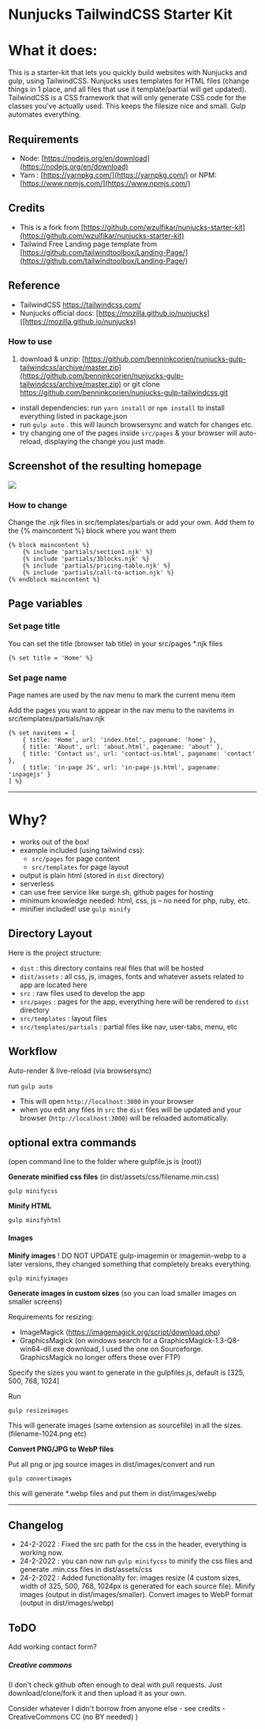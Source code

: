 # Nunjucks TailwindCSS Starter Kit

# What it does:

This is a starter-kit that lets you quickly build websites with Nunjucks and gulp, using TailwindCSS.
Nunjucks uses templates for HTML files (change things in 1 place, and all files that use it template/partial will get updated). TailwindCSS is a CSS framework that will only generate CSS code for the classes you've actually used. This keeps the filesize nice and small. Gulp automates everything.

## Requirements

- Node: [https://nodejs.org/en/download](https://nodejs.org/en/download)
- Yarn : [https://yarnpkg.com/](https://yarnpkg.com/) or NPM: [https://www.npmjs.com/](https://www.npmjs.com/)

## Credits

- This is a fork from [https://github.com/wzulfikar/nunjucks-starter-kit](https://github.com/wzulfikar/nunjucks-starter-kit)
- Tailwind Free Landing page template from [https://github.com/tailwindtoolbox/Landing-Page/](https://github.com/tailwindtoolbox/Landing-Page/)

## Reference

- TailwindCSS https://tailwindcss.com/
- Nunjucks official docs: [https://mozilla.github.io/nunjucks]([https://mozilla.github.io/nunjucks)

### How to use

1. download & unzip: [https://github.com/benninkcorien/nunjucks-gulp-tailwindcss/archive/master.zip](https://github.com/benninkcorien/nunjucks-gulp-tailwindcss/archive/master.zip)
   or
   git clone https://github.com/benninkcorien/nunjucks-gulp-tailwindcss.git

- install dependencies: run `yarn install` or `npm install` to install everything listed in package.json
- run `gulp auto` . this will launch browsersync and watch for changes etc.
- try changing one of the pages inside `src/pages` & your browser will auto-reload, displaying the change you just made.

## Screenshot of the resulting homepage

![](screenshot.jpg)

### How to change

Change the .njk files in src/templates/partials or add your own.
Add them to the {% maincontent %} block where you want them

    {% block maincontent %}
        {% include 'partials/section1.njk' %}
        {% include 'partials/3blocks.njk' %}
        {% include 'partials/pricing-table.njk' %}
        {% include 'partials/call-to-action.njk' %}
    {% endblock maincontent %}

## Page variables

### Set page title

You can set the title (browser tab title) in your src/pages \*.njk files

    {% set title = 'Home' %}

### Set page name

Page names are used by the nav menu to mark the current menu item

Add the pages you want to appear in the nav menu to the navitems in src/templates/partials/nav.njk

    {% set navitems = [
        { title: 'Home', url: 'index.html', pagename: 'home' },
        { title: 'About', url: 'about.html', pagename: 'about' },
        { title: 'Contact us', url: 'contact-us.html', pagename: 'contact' },
        { title: 'in-page JS', url: 'in-page-js.html', pagename: 'inpagejs' }
    ] %}

---

# Why?

- works out of the box!
- example included (using tailwind css):
  - `src/pages` for page content
  - `src/templates` for page layout
- output is plain html (stored in `dist` directory)
- serverless
- can use free service like surge.sh, github pages for hosting
- minimum knowledge needed: html, css, js – no need for php, ruby, etc.
- minifier included! use `gulp minify`

## Directory Layout

Here is the project structure:

- `dist` : this directory contains real files that will be hosted
- `dist/assets` : all css, js, images, fonts and whatever assets related to app are located here
- `src` : raw files used to develop the app
- `src/pages` : pages for the app, everything here will be rendered to `dist` directory
- `src/templates` : layout files
- `src/templates/partials` : partial files like nav, user-tabs, menu, etc

## Workflow

Auto-render & live-reload (via browsersync)

run `gulp auto`

- This will open `http://localhost:3000` in your browser
- when you edit any files in `src` the `dist` files will be updated and your browser (`http://localhost:3000`) will be reloaded automatically.

## optional extra commands

(open command line to the folder where gulpfile.js is (root))

**Generate minified css files**
(in dist/assets/css/filename.min.css)

    gulp minifycss

**Minify HTML**

    gulp minifyhtml

#### Images

**Minify images**
! DO NOT UPDATE gulp-imagemin or imagemin-webp to a later versions, they changed something that completely breaks everything.

    gulp minifyimages

**Generate images in custom sizes**
(so you can load smaller images on smaller screens)

Requirements for resizing:

- ImageMagick (https://imagemagick.org/script/download.php)
- GraphicsMagick (on windows search for a GraphicsMagick-1.3-Q8-win64-dll.exe download, I used the one on Sourceforge. GraphicsMagick no longer offers these over FTP)

Specify the sizes you want to generate in the gulpfiles.js, default is [325, 500, 768, 1024]

Run

    gulp resizeimages

This will generate images (same extension as sourcefile) in all the sizes. (filename-1024.png etc)

**Convert PNG/JPG to WebP files**

Put all png or jpg source images in dist/images/convert and run

    gulp convertimages

this will generate \*.webp files and put them in dist/images/webp

---

## Changelog

- 24-2-2022 : Fixed the src path for the css in the header, everything is working now.
- 24-2-2022 : you can now run `gulp minifycss` to minify the css files and generate .min.css files in dist/assets/css
- 24-2-2022 : Added functionality for: images resize (4 custom sizes, width of 325, 500, 768, 1024px is generated for each source file). Minify images (output in dist/images/smaller). Convert images to WebP format (output in dist/images/webp)

## ToDO

Add working contact form?

##### Creative commons

(I don't check github often enough to deal with pull requests. Just download/clone/fork it and then upload it as your own.

Consider whatever I didn't borrow from anyone else - see credits - CreativeCommons CC (no BY needed) )
